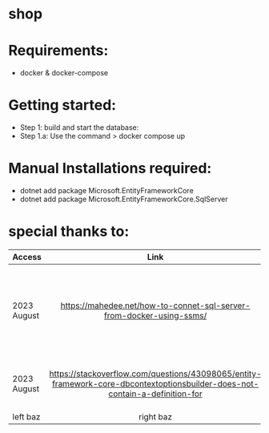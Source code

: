 # shop

# Requirements:
* docker & docker-compose 

# Getting started:
* Step 1: build and start the database:
* Step 1.a: Use the command > docker compose up


# Manual Installations required:
* dotnet add package Microsoft.EntityFrameworkCore
* dotnet add package Microsoft.EntityFrameworkCore.SqlServer


# special thanks to: 
| Access         | Link          | Assistance | 
| -------------  |:-------------:|:-------------: |
| 2023 August    | https://mahedee.net/how-to-connet-sql-server-from-docker-using-ssms/   | helped find server name - proper naming in general is important name was port |
| 2023 August    | https://stackoverflow.com/questions/43098065/entity-framework-core-dbcontextoptionsbuilder-does-not-contain-a-definition-for | Helped find need for SqlServer lib
| left baz       | right baz     |
